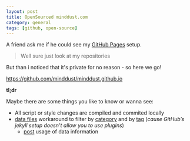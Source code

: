 ```yaml
---
layout: post
title: OpenSourced minddust.com
category: general
tags: [github, open-source]
---
```


A friend ask me if he could see my [GitHub Pages](http://pages.github.com/) setup. 

> Well sure just look at my repositories

But than i noticed that it's private for no reason - so here we go!

https://github.com/minddust/minddust.github.io


**tl;dr**

Maybe there are some things you like to know or wanna see:

* All script or style changes are compiled and commited locally
* [data files](https://github.com/minddust/minddust.github.io/blob/master/_data) workaround to filter by [category](https://github.com/minddust/minddust.github.io/blob/master/_layouts/blog_by_category.html) and by [tag](https://github.com/minddust/minddust.github.io/blob/master/_layouts/blog_by_tag.html) (*cause GitHub’s jekyll setup doesn’t allow you to use plugins*)
  * [post](https://github.com/minddust/minddust.github.io/blob/master/_layouts/post.html) usage of data information
